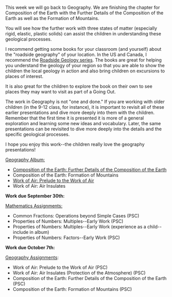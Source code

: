 
This week we will go back to Geography. We are finishing the chapter for Composition of the Earth with the Further Details of the Composition of the Earth as well as the Formation of Mountains. 

You will see how the further work with three states of matter (especially rigid, elastic, plastic solids) can assist the children in understanding these geological processes. 

I recommend getting some books for your classroom (and yourself) about the "roadside geography" of your location. In the US and Canada, I recommend the [Roadside Geology series](https://mountain-press.com/collections/roadside-geology). The books are great for helping you understand the geology of your region so that you are able to show the children the local geology in action and also bring children on excursions to places of interest. 

It is also great for the children to explore the book on their own to see places they may want to visit as part of a Going Out. 

The work in Geography is not "one and done." If you are working with older children (in the 9-12 class, for instance), it is important to revisit all of these earlier presentations and dive more deeply into them with the children. Remember that the first time it is presented it is more of a general exploration and learning some new ideas and vocabulary. Later, the same presentations can be revisited to dive more deeply into the details and the specific geological processes. 

I hope you enjoy this work--the children really love the geography presentations!

[Geography Album:](https://montessorinorthwest.populiweb.com/router/courseofferings/10738320/lessons/index)

- [Composition of the Earth: Further Details of the Composition of the Earth](https://montessorinorthwest.populiweb.com/router/courseofferings/10738320/lessons/12679937/pages/13277692/show)
- Composition of the Earth: Formation of Mountains
- [Work of Air: Prelude to the Work of Air](https://montessorinorthwest.populiweb.com/router/courseofferings/10738320/lessons/12679940/show)
- Work of Air: Air Insulates

**Work due September 30th:**

[Mathematics Assignments:](https://montessorinorthwest.populiweb.com/router/courseofferings/10738324/assignments/index)

- Common Fractions: Operations beyond Simple Cases (PSC)
- Properties of Numbers: Multiples--Early Work (PSC)
- Properties of Numbers: Multiples--Early Work (experience as a child--include in album)
- Properties of Numbers: Factors--Early Work (PSC)

**Work due October 7th:**

[Geography Assignments](https://montessorinorthwest.populiweb.com/router/courseofferings/10738320/assignments/index):

- Work of Air: Prelude to the Work of Air (PSC)
- Work of Air: Air Insulates (Protection of the Atmosphere) (PSC)
- Composition of the Earth: Further Details of the Composition of the Earth (PSC)
- Composition of the Earth: Formation of Mountains (PSC)
